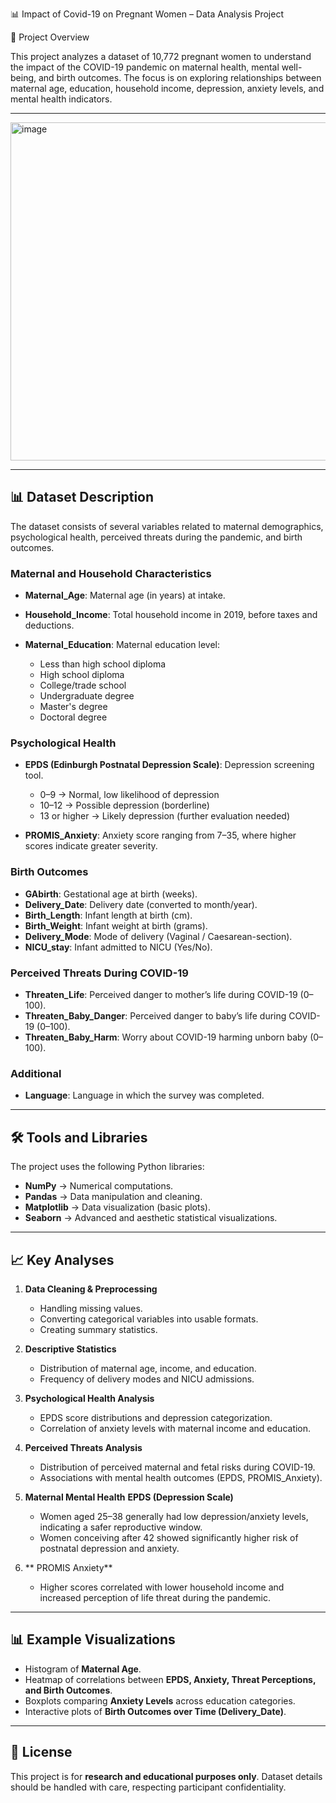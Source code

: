 📊 Impact of Covid-19 on Pregnant Women – Data Analysis Project

📌 Project Overview

This project analyzes a dataset of 10,772 pregnant women to understand the impact of the COVID-19 pandemic on maternal health, mental well-being, and birth outcomes. The focus is on exploring relationships between maternal age, education, household income, depression, anxiety levels, and mental health indicators.

---
<img width="1384" height="541" alt="image" src="https://github.com/user-attachments/assets/0fdfd239-7f94-46fa-b2fe-0d69cc9102fe" />

---

## 📊 Dataset Description

The dataset consists of several variables related to maternal demographics, psychological health, perceived threats during the pandemic, and birth outcomes.

### Maternal and Household Characteristics

* **Maternal_Age**: Maternal age (in years) at intake.
* **Household_Income**: Total household income in 2019, before taxes and deductions.
* **Maternal_Education**: Maternal education level:

  * Less than high school diploma
  * High school diploma
  * College/trade school
  * Undergraduate degree
  * Master's degree
  * Doctoral degree

### Psychological Health

* **EPDS (Edinburgh Postnatal Depression Scale)**: Depression screening tool.

  * 0–9 → Normal, low likelihood of depression
  * 10–12 → Possible depression (borderline)
  * 13 or higher → Likely depression (further evaluation needed)
* **PROMIS_Anxiety**: Anxiety score ranging from 7–35, where higher scores indicate greater severity.

### Birth Outcomes

* **GAbirth**: Gestational age at birth (weeks).
* **Delivery_Date**: Delivery date (converted to month/year).
* **Birth_Length**: Infant length at birth (cm).
* **Birth_Weight**: Infant weight at birth (grams).
* **Delivery_Mode**: Mode of delivery (Vaginal / Caesarean-section).
* **NICU_stay**: Infant admitted to NICU (Yes/No).

### Perceived Threats During COVID-19

* **Threaten_Life**: Perceived danger to mother’s life during COVID-19 (0–100).
* **Threaten_Baby_Danger**: Perceived danger to baby’s life during COVID-19 (0–100).
* **Threaten_Baby_Harm**: Worry about COVID-19 harming unborn baby (0–100).

### Additional

* **Language**: Language in which the survey was completed.

---

## 🛠️ Tools and Libraries

The project uses the following Python libraries:

* **NumPy** → Numerical computations.
* **Pandas** → Data manipulation and cleaning.
* **Matplotlib** → Data visualization (basic plots).
* **Seaborn** → Advanced and aesthetic statistical visualizations.
---

## 📈 Key Analyses

1. **Data Cleaning & Preprocessing**

   * Handling missing values.
   * Converting categorical variables into usable formats.
   * Creating summary statistics.

2. **Descriptive Statistics**

   * Distribution of maternal age, income, and education.
   * Frequency of delivery modes and NICU admissions.

3. **Psychological Health Analysis**

   * EPDS score distributions and depression categorization.
   * Correlation of anxiety levels with maternal income and education.

4. **Perceived Threats Analysis**

   * Distribution of perceived maternal and fetal risks during COVID-19.
   * Associations with mental health outcomes (EPDS, PROMIS_Anxiety).

5. **Maternal Mental Health**
     **EPDS (Depression Scale)**
     * Women aged 25–38 generally had low depression/anxiety levels, indicating a safer reproductive window.
     * Women conceiving after 42 showed significantly higher risk of postnatal depression and anxiety.

 6. ** PROMIS Anxiety**
       * Higher scores correlated with lower household income and increased perception of life threat during the pandemic.

---

## 📊 Example Visualizations

* Histogram of **Maternal Age**.
* Heatmap of correlations between **EPDS, Anxiety, Threat Perceptions, and Birth Outcomes**.
* Boxplots comparing **Anxiety Levels** across education categories.
* Interactive plots of **Birth Outcomes over Time (Delivery_Date)**.

---

## 📝 License

This project is for **research and educational purposes only**. Dataset details should be handled with care, respecting participant confidentiality.
